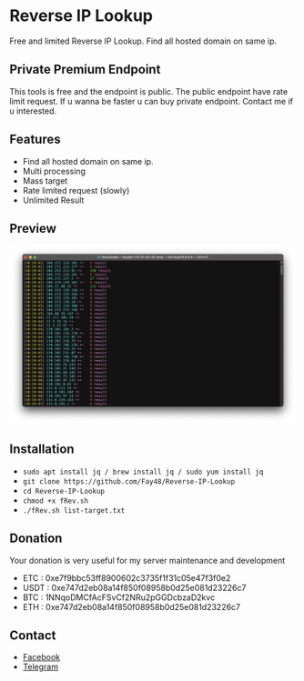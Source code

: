 # Reverse IP Lookup

Free and limited Reverse IP Lookup. Find all hosted domain on same ip.

## Private Premium Endpoint

This tools is free and the endpoint is public. The public endpoint have rate limit request. If u wanna be faster u can buy private endpoint. Contact me if u interested.

## Features

- Find all hosted domain on same ip.
- Multi processing
- Mass target
- Rate limited request (slowly)
- Unlimited Result

## Preview
![screenshot](https://raw.githubusercontent.com/Fay48/Reverse-IP-Lookup/main/Screen%20Shot%202021-12-05%20at%2010.32.22.png)

## Installation
- `sudo apt install jq / brew install jq / sudo yum install jq`
- `git clone https://github.com/Fay48/Reverse-IP-Lookup`
- `cd Reverse-IP-Lookup`
- `chmod +x fRev.sh`
- `./fRev.sh list-target.txt`

## Donation
Your donation is very useful for my server maintenance and development
- ETC : 0xe7f9bbc53ff8900602c3735f1f31c05e47f3f0e2
- USDT : 0xe747d2eb08a14f850f08958b0d25e081d23226c7
- BTC : 1NNqoDMCfAcFSvCf2NRu2pGGDcbzaD2kvc
- ETH : 0xe747d2eb08a14f850f08958b0d25e081d23226c7

## Contact
- [Facebook](https://fb.me/fayyy.id)
- [Telegram](https://t.me/sosialismageran)
